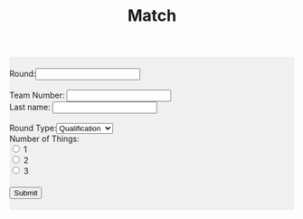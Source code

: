 ﻿---
layout: default
title: Match
---
<div class="container">
	<div class="row">
		<div class="col-sm-12" style="background-color: #f0f0f0; padding-top: 20px; padding-bottom: 20px">
			Round:<input type="tel" id="roundNumber" name="round"><br><br>Team Number:
			<input type="tel" id="teamNumber" name="fname"><br>Last name:
			<input id="lname" name="lname" type="text"><br><br>
			Round Type:<select id="roundType">
			<option value="q">Qualification</option>
			<option value="qf">Quarter Final</option>
			<option value="sf">Semi Final</option>
			<option value="f">Final</option>
			</select>
			<br>Number of Things:
			<br><input type="radio" name="numberThings" value="1" /> 1 <br />
			<input type="radio" name="numberThings" value="2" /> 2 <br />
			<input type="radio" name="numberThings" value="3" /> 3 <br />
			<div class="row">
			<div class="col-sm-12" style="background-color: #f0f0f0; padding-top: 20px;">
			<button id="Submit" class="btn btn-success" style="margin-right: 15px" type="button">
			Submit</button></div></div></div>
	</div>
</div>